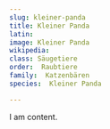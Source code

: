 ```yaml
---
slug: kleiner-panda
title: Kleiner Panda
latin:
image: Kleiner Panda
wikipedia: 
class: Säugetiere
order:  Raubtiere
family:  Katzenbären
species:  Kleiner Panda

---
```


I am content.
